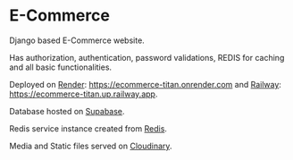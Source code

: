 # E-Commerce
Django based E-Commerce website. 

Has authorization, authentication, password validations, REDIS for caching and all basic functionalities.

Deployed on [Render](https://render.com/): https://ecommerce-titan.onrender.com and [Railway](https://railway.app/): https://ecommerce-titan.up.railway.app.

Database hosted on [Supabase](https://supabase.com/).

Redis service instance created from [Redis](https://redis.com).

Media and Static files served on [Cloudinary](https://cloudinary.com).
